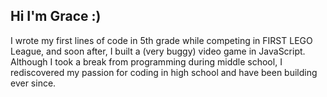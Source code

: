 ## Hi I'm Grace :)

I wrote my first lines of code in 5th grade while competing in FIRST LEGO League, and soon after, I built a (very buggy) video game in JavaScript. Although I took a break from programming during middle school, I rediscovered my passion for coding in high school and have been building ever since.
<!--
**teaaqueenn/teaaqueenn** is a ✨ _special_ ✨ repository because its `README.md` (this file) appears on your GitHub profile.

Here are some ideas to get you started:

- 🔭 I’m currently working on ...
- 🌱 I’m currently learning ...
- 👯 I’m looking to collaborate on ...
- 🤔 I’m looking for help with ...
- 💬 Ask me about ...
- 📫 How to reach me: ...
- 😄 Pronouns: ...
- ⚡ Fun fact: ...
-->
